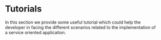 # Tutorials

In this section we provide some useful tutorial which could help the developer in facing the different scenarios related to the implementation of a service oriented application.

